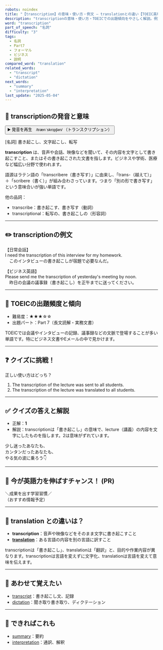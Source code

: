 ```yaml
---
robots: noindex
title: "【transcription】の意味・使い方・例文 ― translationとの違い【TOEIC英単語】"
description: "transcriptionの意味・使い方・TOEICでの出題傾向をやさしく解説。例文・クイズ付きでtranslationとの違いもわかりやすく学べます。"
word: "transcription"
part_of_speech: "名詞"
difficulty: "3"
tags:
  - 名詞
  - Part7
  - フォーマル
  - ビジネス
  - 説明
compared_word: "translation"
related_words:
  - "transcript"
  - "dictation"
next_words:
  - "summary"
  - "interpretation"
last_update: "2025-05-04"
---
```


## 🔰 transcriptionの発音と意味

<button class="play-audio" onclick="playTTS('transcription')">
  <span class="play-audio-main">
    ▶️ 発音を再生　/trænˈskrɪpʃən/
  </span>
  <span class="play-audio-sub">
    （トランスクリプション）
  </span>
</button>

[名詞] 書き起こし、文字起こし、転写

**transcription** は、音声や会話、映像などを聞いて、その内容を文字として書き起こすこと、またはその書き起こされた文書を指します。ビジネスや学術、医療など幅広い分野で使われます。

語源はラテン語の「transcribere（書き写す）」に由来し、「trans-（越えて）」＋「scribere（書く）」が組み合わさっています。つまり「別の形で書き写す」という意味合いが強い単語です。

他の品詞：  
- transcribe：書き起こす、書き写す（動詞）
- transcriptional：転写の、書き起こしの（形容詞）

---

## ✏️ transcriptionの例文

【日常会話】  
I need the transcription of this interview for my homework.  
　このインタビューの書き起こしが宿題で必要なんだ。

【ビジネス英語】  
Please send me the transcription of yesterday's meeting by noon.  
　昨日の会議の議事録（書き起こし）を正午までに送ってください。

---

## 🎯 TOEICの出題頻度と傾向

- 難易度：★★★☆☆
- 出題パート：Part 7（長文読解・実務文書）

TOEICでは会議やインタビューの記録、議事録などの文脈で登場することが多い単語です。特にビジネス文書やEメールの中で見かけます。

---

## ❓ クイズに挑戦！

正しい使い方はどっち？

1. The transcription of the lecture was sent to all students.  
2. The transcription of the lecture was translated to all students.

---

## ✅ クイズの答えと解説

- 正解：**1**
- 解説：transcriptionは「書き起こし」の意味で、lecture（講義）の内容を文字にしたものを指します。2は意味がずれています。

少し迷ったあなたも、  
カンタンだったあなたも、  
やる気の波に乗ろう👇️

---

## 🚀 今が英語力を伸ばすチャンス！ (PR)

<div class="info-center">
＼成果を出す学習習慣／<br>  
（おすすめ情報予定）
</div>

---

## 🤔  translation との違いは？

- **transcription**：音声や映像などをそのまま文字に書き起こすこと
- **[translation](/translation)**：ある言語の内容を別の言語に訳すこと

transcriptionは「書き起こし」、translationは「翻訳」と、目的や作業内容が異なります。transcriptionは言語を変えずに文字化、translationは言語を変えて意味を伝えます。

---

## 🧩 あわせて覚えたい

- [transcript](/transcript)：書き起こし文、記録
- [dictation](/dictation)：聞き取り書き取り、ディクテーション

---

## 📖 できればこれも

- [summary](/summary)：要約
- [interpretation](/interpretation)：通訳、解釈

<!-- cvid: aid37_bid26 -->
